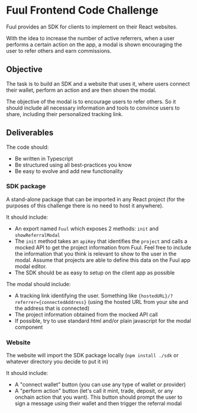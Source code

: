 # Fuul Frontend Code Challenge

Fuul provides an SDK for clients to implement on their React websites.

With the idea to increase the number of active referrers, when a user performs a certain action on the app, a modal is shown encouraging the user to refer others and earn commissions.

## Objective

The task is to build an SDK and a website that uses it, where users connect their wallet, perform an action and are then shown the modal.

The objective of the modal is to encourage users to refer others. So it should include all necessary information and tools to convince users to share, including their personalized tracking link.

## Deliverables

The code should:

- Be written in Typescript
- Be structured using all best-practices you know
- Be easy to evolve and add new functionality

### SDK package

A stand-alone package that can be imported in any React project (for the purposes of this challenge there is no need to host it anywhere).

It should include:

- An export named `Fuul` which exposes 2 methods: `init` and `showReferralModal`
- The `init` method takes an `apiKey` that identifies the `project` and calls a mocked API to get the project information from Fuul. Feel free to include the information that you think is relevant to show to the user in the modal. Assume that projects are able to define this data on the Fuul app modal editor.
- The SDK should be as easy to setup on the client app as possible

The modal should include:

- A tracking link identifying the user. Something like `{hostedURL}/?referrer={connectedAddress}` (using the hosted URL from your site and the address that is connected)
- The project information obtained from the mocked API call
- If possible, try to use standard html and/or plain javascript for the modal component

### Website

The website will import the SDK package locally (`npm install ./sdk` or whatever directory you decide to put it in)

It should include:

- A "connect wallet" button (you can use any type of wallet or provider)
- A "perform action" button (let's call it mint, trade, deposit, or any onchain action that you want). This button should prompt the user to sign a message using their wallet and then trigger the referral modal
